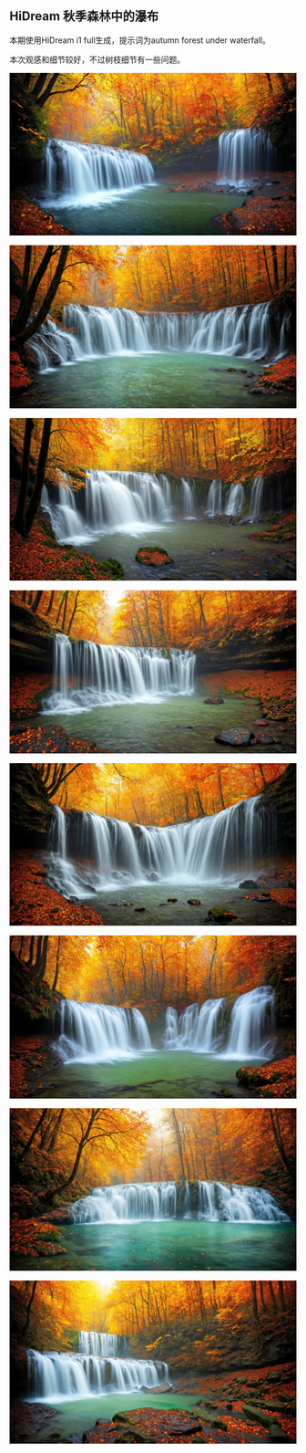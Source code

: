 ## HiDream 秋季森林中的瀑布

本期使用HiDream i1 full生成，提示词为autumn forest under waterfall。

本次观感和细节较好，不过树枝细节有一些问题。

![ComfyUI_00001_.jpg](https://github.com/Willian7004/media-blog/blob/main/files/202505/2025051007/ComfyUI_00001_.jpg?raw=true)

![ComfyUI_00002_.jpg](https://github.com/Willian7004/media-blog/blob/main/files/202505/2025051007/ComfyUI_00002_.jpg?raw=true)

![ComfyUI_00003_.jpg](https://github.com/Willian7004/media-blog/blob/main/files/202505/2025051007/ComfyUI_00003_.jpg?raw=true)

![ComfyUI_00005_.jpg](https://github.com/Willian7004/media-blog/blob/main/files/202505/2025051007/ComfyUI_00005_.jpg?raw=true)

![ComfyUI_00006_.jpg](https://github.com/Willian7004/media-blog/blob/main/files/202505/2025051007/ComfyUI_00006_.jpg?raw=true)

![ComfyUI_00007_.jpg](https://github.com/Willian7004/media-blog/blob/main/files/202505/2025051007/ComfyUI_00007_.jpg?raw=true)

![ComfyUI_00008_.jpg](https://github.com/Willian7004/media-blog/blob/main/files/202505/2025051007/ComfyUI_00008_.jpg?raw=true)

![ComfyUI_00009_.jpg](https://github.com/Willian7004/media-blog/blob/main/files/202505/2025051007/ComfyUI_00009_.jpg?raw=true)
